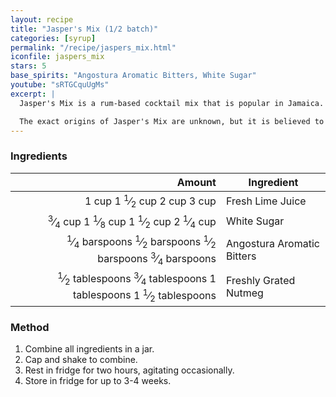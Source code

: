 ```yaml
---
layout: recipe
title: "Jasper's Mix (1/2 batch)"
categories: [syrup]
permalink: "/recipe/jaspers_mix.html"
iconfile: jaspers_mix
stars: 5
base_spirits: "Angostura Aromatic Bitters, White Sugar"
youtube: "sRTGCquUgMs"
excerpt: |
  Jasper's Mix is a rum-based cocktail mix that is popular in Jamaica. It is a simple syrup made with lime juice, sugar, Angostura bitters, and nutmeg. It is typically used to make rum punches, but it can also be used to make other cocktails.<br><br>

  The exact origins of Jasper's Mix are unknown, but it is believed to have been created by a bartender named Jasper Le Franc in the 1950s. Le Franc worked at the Bay Roc Hotel in Jamaica, and he is said to have created the mix to serve to guests at the hotel's bar.
---
```


### Ingredients

|         Amount | Ingredient                 |
| -------------: | -------------------------- |
|          <span class="onex active">1 cup </span> <span class="onehalfx">1 <sup>1</sup>&frasl;<sub>2</sub> cup </span> <span class="twox">2 cup </span> <span class="threex">3 cup </span>| Fresh Lime Juice           |
|       <span class="onex active"> <sup>3</sup>&frasl;<sub>4</sub> cup </span> <span class="onehalfx">1 <sup>1</sup>&frasl;<sub>8</sub> cup </span> <span class="twox">1 <sup>1</sup>&frasl;<sub>2</sub> cup </span> <span class="threex">2 <sup>1</sup>&frasl;<sub>4</sub> cup </span>| White Sugar                |
|  <span class="onex active"> <sup>1</sup>&frasl;<sub>4</sub> barspoons</span> <span class="onehalfx"> <sup>1</sup>&frasl;<sub>2</sub> barspoons</span> <span class="twox"> <sup>1</sup>&frasl;<sub>2</sub> barspoons</span> <span class="threex"> <sup>3</sup>&frasl;<sub>4</sub> barspoons</span>| Angostura Aromatic Bitters |
| <span class="onex active"> <sup>1</sup>&frasl;<sub>2</sub> tablespoons</span> <span class="onehalfx"> <sup>3</sup>&frasl;<sub>4</sub> tablespoons</span> <span class="twox">1 tablespoons</span> <span class="threex">1 <sup>1</sup>&frasl;<sub>2</sub> tablespoons</span>| Freshly Grated Nutmeg      |

### Method

1. Combine all ingredients in a jar.
2. Cap and shake to combine.
3. Rest in fridge for two hours, agitating occasionally.
4. Store in fridge for up to 3-4 weeks.

    
<script type="application/ld+json">
{
  "@context": "https://schema.org",
  "@type": "Recipe",
  "author": "{{ page.author }}",
  "description": "{{ page.excerpt | strip_html | replace: '"', "'" }}",
  "image": "{% for ingredient in site.data[page.iconfile].images.ingredient limit: 1 %}{{ ingredient.url }}{% endfor %}",
  "recipeIngredient": [  " 1 cup Fresh Lime Juice",
  "0.75 cup White Sugar ",
  " 0.25 barspoon Angostura Aromatic Bitters",
  "0.5 tablespoon Freshly Grated Nutmeg "],
  "name": "{{ page.title }}",
  "recipeInstructions": "",
  "recipeYield": "1 cocktail",
  "recipeCategory": "cocktail"
}
</script>

    
